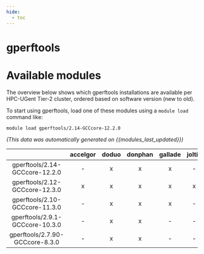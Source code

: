 ```yaml
---
hide:
  - toc
---
```


gperftools
==========

# Available modules


The overview below shows which gperftools installations are available per HPC-UGent Tier-2 cluster, ordered based on software version (new to old).

To start using gperftools, load one of these modules using a `module load` command like:

```shell
module load gperftools/2.14-GCCcore-12.2.0
```

*(This data was automatically generated on {{modules_last_updated}})*  

| |accelgor|doduo|donphan|gallade|joltik|shinx|
| :---: | :---: | :---: | :---: | :---: | :---: | :---: |
|gperftools/2.14-GCCcore-12.2.0|-|x|x|x|-|-|
|gperftools/2.12-GCCcore-12.3.0|x|x|x|x|x|x|
|gperftools/2.10-GCCcore-11.3.0|-|x|x|x|-|-|
|gperftools/2.9.1-GCCcore-10.3.0|-|x|x|-|-|-|
|gperftools/2.7.90-GCCcore-8.3.0|-|x|x|-|-|-|
